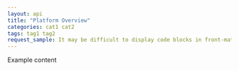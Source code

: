 ```yaml
---
layout: api
title: "Platform Overview"
categories: cat1 cat2
tags: tag1 tag2
request_sample: It may be difficult to display code blocks in front-matter
---
```


Example content